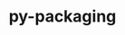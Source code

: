 ---
title: "py-packaging"
layout: cache
categories: [package, develop-2024-10-27]
meta: {"versions": ["24.1"], "compilers": ["apple-clang@=15.0.0", "cce@=15.0.1", "gcc@=10.2.1", "gcc@=11.1.0", "gcc@=11.4.0", "gcc@=12.3.0", "gcc@=13.2.0", "gcc@=7.3.1", "gcc@=7.5.0", "gcc@=9.4.0", "oneapi@=2024.2.1"], "oss": ["amzn2", "centos7", "rhel8", "ubuntu18.04", "ubuntu20.04", "ubuntu22.04", "ubuntu24.04", "ventura"], "platforms": ["darwin", "linux"], "targets": ["aarch64", "neoverse_n1", "neoverse_v1", "neoverse_v2", "ppc64le", "x86_64_v3", "zen4"], "stacks": ["aws-isc", "aws-isc-aarch64", "data-vis-sdk", "developer-tools-darwin", "developer-tools-manylinux2014", "e4s", "e4s-cray-rhel", "e4s-neoverse-v2", "e4s-neoverse_v1", "e4s-oneapi", "e4s-power", "e4s-rocm-external", "ml-darwin-aarch64-mps", "ml-linux-x86_64-cpu", "ml-linux-x86_64-cuda", "ml-linux-x86_64-rocm", "radiuss", "root", "tutorial"], "num_specs": 31, "num_specs_by_stack": {"developer-tools-darwin": 1, "ml-darwin-aarch64-mps": 2, "root": 31, "aws-isc-aarch64": 2, "aws-isc": 1, "developer-tools-manylinux2014": 1, "e4s-cray-rhel": 2, "e4s-power": 2, "radiuss": 3, "data-vis-sdk": 2, "e4s-neoverse_v1": 3, "e4s-neoverse-v2": 1, "e4s": 5, "e4s-rocm-external": 1, "tutorial": 1, "e4s-oneapi": 3, "ml-linux-x86_64-cpu": 2, "ml-linux-x86_64-rocm": 2, "ml-linux-x86_64-cuda": 2}}
spec_details: [{"hash": "wsimx3ptmfjjdowtwixeac6yvoif7qqw", "compiler": "apple-clang@=15.0.0", "versions": ["24.1"], "os": "ventura", "platform": "darwin", "target": "aarch64", "variants": ["build_system=python_pip"], "stacks": ["developer-tools-darwin", "ml-darwin-aarch64-mps", "root"], "size": "-", "tarball": "https://binaries.spack.io/develop-2024-10-27/build_cache/darwin-ventura-aarch64/apple-clang-15.0.0/py-packaging-24.1/darwin-ventura-aarch64-apple-clang-15.0.0-py-packaging-24.1-wsimx3ptmfjjdowtwixeac6yvoif7qqw.spack"}, {"hash": "5gazybxg55ccubb4okifhezos2qk5nex", "compiler": "apple-clang@=15.0.0", "versions": ["24.1"], "os": "ventura", "platform": "darwin", "target": "aarch64", "variants": ["build_system=python_pip"], "stacks": ["ml-darwin-aarch64-mps", "root"], "size": "-", "tarball": "https://binaries.spack.io/develop-2024-10-27/build_cache/darwin-ventura-aarch64/apple-clang-15.0.0/py-packaging-24.1/darwin-ventura-aarch64-apple-clang-15.0.0-py-packaging-24.1-5gazybxg55ccubb4okifhezos2qk5nex.spack"}, {"hash": "4dpfkiz5d4ec6di4ia6hz7fa4nsagtxc", "compiler": "gcc@=7.3.1", "versions": ["24.1"], "os": "amzn2", "platform": "linux", "target": "aarch64", "variants": ["build_system=python_pip"], "stacks": ["aws-isc-aarch64", "root"], "size": "-", "tarball": "https://binaries.spack.io/develop-2024-10-27/build_cache/linux-amzn2-aarch64/gcc-7.3.1/py-packaging-24.1/linux-amzn2-aarch64-gcc-7.3.1-py-packaging-24.1-4dpfkiz5d4ec6di4ia6hz7fa4nsagtxc.spack"}, {"hash": "oojq2t3mwbjm6z76q7pugmyxkoixwvsb", "compiler": "gcc@=7.3.1", "versions": ["24.1"], "os": "amzn2", "platform": "linux", "target": "neoverse_n1", "variants": ["build_system=python_pip"], "stacks": ["aws-isc-aarch64", "root"], "size": "-", "tarball": "https://binaries.spack.io/develop-2024-10-27/build_cache/linux-amzn2-neoverse_n1/gcc-7.3.1/py-packaging-24.1/linux-amzn2-neoverse_n1-gcc-7.3.1-py-packaging-24.1-oojq2t3mwbjm6z76q7pugmyxkoixwvsb.spack"}, {"hash": "wgbxj54s6r25lv7n5fshwqgqaky5bu3f", "compiler": "gcc@=7.3.1", "versions": ["24.1"], "os": "amzn2", "platform": "linux", "target": "x86_64_v3", "variants": ["build_system=python_pip"], "stacks": ["root", "aws-isc"], "size": "-", "tarball": "https://binaries.spack.io/develop-2024-10-27/build_cache/linux-amzn2-x86_64_v3/gcc-7.3.1/py-packaging-24.1/linux-amzn2-x86_64_v3-gcc-7.3.1-py-packaging-24.1-wgbxj54s6r25lv7n5fshwqgqaky5bu3f.spack"}, {"hash": "2dvmvf5cytvqs2amedy2rc5bynmjhql3", "compiler": "gcc@=10.2.1", "versions": ["24.1"], "os": "centos7", "platform": "linux", "target": "x86_64_v3", "variants": ["build_system=python_pip"], "stacks": ["developer-tools-manylinux2014", "root"], "size": "-", "tarball": "https://binaries.spack.io/develop-2024-10-27/build_cache/linux-centos7-x86_64_v3/gcc-10.2.1/py-packaging-24.1/linux-centos7-x86_64_v3-gcc-10.2.1-py-packaging-24.1-2dvmvf5cytvqs2amedy2rc5bynmjhql3.spack"}, {"hash": "4i6q25h62nkhosqbprznr4rozynko3t5", "compiler": "cce@=15.0.1", "versions": ["24.1"], "os": "rhel8", "platform": "linux", "target": "zen4", "variants": ["build_system=python_pip"], "stacks": ["e4s-cray-rhel", "root"], "size": "-", "tarball": "https://binaries.spack.io/develop-2024-10-27/build_cache/linux-rhel8-zen4/cce-15.0.1/py-packaging-24.1/linux-rhel8-zen4-cce-15.0.1-py-packaging-24.1-4i6q25h62nkhosqbprznr4rozynko3t5.spack"}, {"hash": "2jkr7el2wottnwarbbny4naog44vk6ld", "compiler": "cce@=15.0.1", "versions": ["24.1"], "os": "rhel8", "platform": "linux", "target": "zen4", "variants": ["build_system=python_pip"], "stacks": ["e4s-cray-rhel", "root"], "size": "-", "tarball": "https://binaries.spack.io/develop-2024-10-27/build_cache/linux-rhel8-zen4/cce-15.0.1/py-packaging-24.1/linux-rhel8-zen4-cce-15.0.1-py-packaging-24.1-2jkr7el2wottnwarbbny4naog44vk6ld.spack"}, {"hash": "mutoscfhu6plgdvzmx7uthq24pjxewki", "compiler": "gcc@=9.4.0", "versions": ["24.1"], "os": "ubuntu20.04", "platform": "linux", "target": "ppc64le", "variants": ["build_system=python_pip"], "stacks": ["root", "e4s-power"], "size": "-", "tarball": "https://binaries.spack.io/develop-2024-10-27/build_cache/linux-ubuntu20.04-ppc64le/gcc-9.4.0/py-packaging-24.1/linux-ubuntu20.04-ppc64le-gcc-9.4.0-py-packaging-24.1-mutoscfhu6plgdvzmx7uthq24pjxewki.spack"}, {"hash": "7vs63k3ko7l36ipeairriu44dnu6fuc5", "compiler": "gcc@=7.5.0", "versions": ["24.1"], "os": "ubuntu18.04", "platform": "linux", "target": "x86_64_v3", "variants": ["build_system=python_pip"], "stacks": ["radiuss", "root"], "size": "-", "tarball": "https://binaries.spack.io/develop-2024-10-27/build_cache/linux-ubuntu18.04-x86_64_v3/gcc-7.5.0/py-packaging-24.1/linux-ubuntu18.04-x86_64_v3-gcc-7.5.0-py-packaging-24.1-7vs63k3ko7l36ipeairriu44dnu6fuc5.spack"}, {"hash": "ha3d7qfvqpseptuw7tepgsdvemsvdxqq", "compiler": "gcc@=7.5.0", "versions": ["24.1"], "os": "ubuntu18.04", "platform": "linux", "target": "x86_64_v3", "variants": ["build_system=python_pip"], "stacks": ["radiuss", "root"], "size": "-", "tarball": "https://binaries.spack.io/develop-2024-10-27/build_cache/linux-ubuntu18.04-x86_64_v3/gcc-7.5.0/py-packaging-24.1/linux-ubuntu18.04-x86_64_v3-gcc-7.5.0-py-packaging-24.1-ha3d7qfvqpseptuw7tepgsdvemsvdxqq.spack"}, {"hash": "rhx4bmq6y3uvhhajizm6glvcz2mprwpy", "compiler": "gcc@=7.5.0", "versions": ["24.1"], "os": "ubuntu18.04", "platform": "linux", "target": "x86_64_v3", "variants": ["build_system=python_pip"], "stacks": ["radiuss", "root"], "size": "-", "tarball": "https://binaries.spack.io/develop-2024-10-27/build_cache/linux-ubuntu18.04-x86_64_v3/gcc-7.5.0/py-packaging-24.1/linux-ubuntu18.04-x86_64_v3-gcc-7.5.0-py-packaging-24.1-rhx4bmq6y3uvhhajizm6glvcz2mprwpy.spack"}, {"hash": "ayg5ttdumcqj5lgexebny7o2iu6fxlel", "compiler": "gcc@=9.4.0", "versions": ["24.1"], "os": "ubuntu20.04", "platform": "linux", "target": "ppc64le", "variants": ["build_system=python_pip"], "stacks": ["root", "e4s-power"], "size": "-", "tarball": "https://binaries.spack.io/develop-2024-10-27/build_cache/linux-ubuntu20.04-ppc64le/gcc-9.4.0/py-packaging-24.1/linux-ubuntu20.04-ppc64le-gcc-9.4.0-py-packaging-24.1-ayg5ttdumcqj5lgexebny7o2iu6fxlel.spack"}, {"hash": "lyfauvy576ustgkxfvjcpctx6xjyeqei", "compiler": "gcc@=11.1.0", "versions": ["24.1"], "os": "ubuntu20.04", "platform": "linux", "target": "x86_64_v3", "variants": ["build_system=python_pip"], "stacks": ["data-vis-sdk", "root"], "size": "-", "tarball": "https://binaries.spack.io/develop-2024-10-27/build_cache/linux-ubuntu20.04-x86_64_v3/gcc-11.1.0/py-packaging-24.1/linux-ubuntu20.04-x86_64_v3-gcc-11.1.0-py-packaging-24.1-lyfauvy576ustgkxfvjcpctx6xjyeqei.spack"}, {"hash": "amyviejeyahqfpcgkks3pemt6wt6m7pw", "compiler": "gcc@=11.1.0", "versions": ["24.1"], "os": "ubuntu20.04", "platform": "linux", "target": "x86_64_v3", "variants": ["build_system=python_pip"], "stacks": ["data-vis-sdk", "root"], "size": "-", "tarball": "https://binaries.spack.io/develop-2024-10-27/build_cache/linux-ubuntu20.04-x86_64_v3/gcc-11.1.0/py-packaging-24.1/linux-ubuntu20.04-x86_64_v3-gcc-11.1.0-py-packaging-24.1-amyviejeyahqfpcgkks3pemt6wt6m7pw.spack"}, {"hash": "xvnyakl3qcznnr4aphlogoe6n3sbrlwo", "compiler": "gcc@=11.4.0", "versions": ["24.1"], "os": "ubuntu22.04", "platform": "linux", "target": "neoverse_v1", "variants": ["build_system=python_pip"], "stacks": ["e4s-neoverse_v1", "root"], "size": "-", "tarball": "https://binaries.spack.io/develop-2024-10-27/build_cache/linux-ubuntu22.04-neoverse_v1/gcc-11.4.0/py-packaging-24.1/linux-ubuntu22.04-neoverse_v1-gcc-11.4.0-py-packaging-24.1-xvnyakl3qcznnr4aphlogoe6n3sbrlwo.spack"}, {"hash": "rtskpgqnt4mf4rvw4giwhtye4etb4qcr", "compiler": "gcc@=11.4.0", "versions": ["24.1"], "os": "ubuntu22.04", "platform": "linux", "target": "neoverse_v1", "variants": ["build_system=python_pip"], "stacks": ["e4s-neoverse_v1", "root"], "size": "-", "tarball": "https://binaries.spack.io/develop-2024-10-27/build_cache/linux-ubuntu22.04-neoverse_v1/gcc-11.4.0/py-packaging-24.1/linux-ubuntu22.04-neoverse_v1-gcc-11.4.0-py-packaging-24.1-rtskpgqnt4mf4rvw4giwhtye4etb4qcr.spack"}, {"hash": "fvuecl7ibggryweyorh5lg5xsvahd7tb", "compiler": "gcc@=11.4.0", "versions": ["24.1"], "os": "ubuntu22.04", "platform": "linux", "target": "neoverse_v1", "variants": ["build_system=python_pip"], "stacks": ["e4s-neoverse_v1", "root"], "size": "-", "tarball": "https://binaries.spack.io/develop-2024-10-27/build_cache/linux-ubuntu22.04-neoverse_v1/gcc-11.4.0/py-packaging-24.1/linux-ubuntu22.04-neoverse_v1-gcc-11.4.0-py-packaging-24.1-fvuecl7ibggryweyorh5lg5xsvahd7tb.spack"}, {"hash": "2f4p4nhdroqqt4zhj6zjy2ktezgo5bzw", "compiler": "gcc@=11.4.0", "versions": ["24.1"], "os": "ubuntu22.04", "platform": "linux", "target": "neoverse_v2", "variants": ["build_system=python_pip"], "stacks": ["e4s-neoverse-v2", "root"], "size": "-", "tarball": "https://binaries.spack.io/develop-2024-10-27/build_cache/linux-ubuntu22.04-neoverse_v2/gcc-11.4.0/py-packaging-24.1/linux-ubuntu22.04-neoverse_v2-gcc-11.4.0-py-packaging-24.1-2f4p4nhdroqqt4zhj6zjy2ktezgo5bzw.spack"}, {"hash": "zeu7scvnyltkzf76mh2qvr74mlsm6ygn", "compiler": "gcc@=11.4.0", "versions": ["24.1"], "os": "ubuntu22.04", "platform": "linux", "target": "x86_64_v3", "variants": ["build_system=python_pip"], "stacks": ["e4s", "root"], "size": "-", "tarball": "https://binaries.spack.io/develop-2024-10-27/build_cache/linux-ubuntu22.04-x86_64_v3/gcc-11.4.0/py-packaging-24.1/linux-ubuntu22.04-x86_64_v3-gcc-11.4.0-py-packaging-24.1-zeu7scvnyltkzf76mh2qvr74mlsm6ygn.spack"}, {"hash": "n4tlas6spfx56o6gchjdp4h3bu4ahucw", "compiler": "gcc@=11.4.0", "versions": ["24.1"], "os": "ubuntu22.04", "platform": "linux", "target": "x86_64_v3", "variants": ["build_system=python_pip"], "stacks": ["e4s", "root"], "size": "-", "tarball": "https://binaries.spack.io/develop-2024-10-27/build_cache/linux-ubuntu22.04-x86_64_v3/gcc-11.4.0/py-packaging-24.1/linux-ubuntu22.04-x86_64_v3-gcc-11.4.0-py-packaging-24.1-n4tlas6spfx56o6gchjdp4h3bu4ahucw.spack"}, {"hash": "lwcf6pfxyja52f22wb6b3pstgr4xs2ip", "compiler": "gcc@=11.4.0", "versions": ["24.1"], "os": "ubuntu22.04", "platform": "linux", "target": "x86_64_v3", "variants": ["build_system=python_pip"], "stacks": ["e4s-rocm-external", "root"], "size": "-", "tarball": "https://binaries.spack.io/develop-2024-10-27/build_cache/linux-ubuntu22.04-x86_64_v3/gcc-11.4.0/py-packaging-24.1/linux-ubuntu22.04-x86_64_v3-gcc-11.4.0-py-packaging-24.1-lwcf6pfxyja52f22wb6b3pstgr4xs2ip.spack"}, {"hash": "qyc4wjz7tu63njw7dynujexonwiok6tm", "compiler": "gcc@=11.4.0", "versions": ["24.1"], "os": "ubuntu22.04", "platform": "linux", "target": "x86_64_v3", "variants": ["build_system=python_pip"], "stacks": ["e4s", "root"], "size": "-", "tarball": "https://binaries.spack.io/develop-2024-10-27/build_cache/linux-ubuntu22.04-x86_64_v3/gcc-11.4.0/py-packaging-24.1/linux-ubuntu22.04-x86_64_v3-gcc-11.4.0-py-packaging-24.1-qyc4wjz7tu63njw7dynujexonwiok6tm.spack"}, {"hash": "wvtjc6wcy3qtb5o6guh2jwqj4nxcioy2", "compiler": "gcc@=11.4.0", "versions": ["24.1"], "os": "ubuntu22.04", "platform": "linux", "target": "x86_64_v3", "variants": ["build_system=python_pip"], "stacks": ["e4s", "root"], "size": "-", "tarball": "https://binaries.spack.io/develop-2024-10-27/build_cache/linux-ubuntu22.04-x86_64_v3/gcc-11.4.0/py-packaging-24.1/linux-ubuntu22.04-x86_64_v3-gcc-11.4.0-py-packaging-24.1-wvtjc6wcy3qtb5o6guh2jwqj4nxcioy2.spack"}, {"hash": "2oxsgmktnjvr5qiyhcetn3hqpkbwrcft", "compiler": "gcc@=11.4.0", "versions": ["24.1"], "os": "ubuntu22.04", "platform": "linux", "target": "x86_64_v3", "variants": ["build_system=python_pip"], "stacks": ["e4s", "root"], "size": "-", "tarball": "https://binaries.spack.io/develop-2024-10-27/build_cache/linux-ubuntu22.04-x86_64_v3/gcc-11.4.0/py-packaging-24.1/linux-ubuntu22.04-x86_64_v3-gcc-11.4.0-py-packaging-24.1-2oxsgmktnjvr5qiyhcetn3hqpkbwrcft.spack"}, {"hash": "dtpzrsrfbg3h6r6fl3h5dclyanmwkcrh", "compiler": "gcc@=12.3.0", "versions": ["24.1"], "os": "ubuntu22.04", "platform": "linux", "target": "x86_64_v3", "variants": ["build_system=python_pip"], "stacks": ["tutorial", "root"], "size": "-", "tarball": "https://binaries.spack.io/develop-2024-10-27/build_cache/linux-ubuntu22.04-x86_64_v3/gcc-12.3.0/py-packaging-24.1/linux-ubuntu22.04-x86_64_v3-gcc-12.3.0-py-packaging-24.1-dtpzrsrfbg3h6r6fl3h5dclyanmwkcrh.spack"}, {"hash": "c6n76ylq7dmbe7yt5pn5qwdnfeh7qpyc", "compiler": "oneapi@=2024.2.1", "versions": ["24.1"], "os": "ubuntu22.04", "platform": "linux", "target": "x86_64_v3", "variants": ["build_system=python_pip"], "stacks": ["e4s-oneapi", "root"], "size": "-", "tarball": "https://binaries.spack.io/develop-2024-10-27/build_cache/linux-ubuntu22.04-x86_64_v3/oneapi-2024.2.1/py-packaging-24.1/linux-ubuntu22.04-x86_64_v3-oneapi-2024.2.1-py-packaging-24.1-c6n76ylq7dmbe7yt5pn5qwdnfeh7qpyc.spack"}, {"hash": "wuhv4cs4vvnsnkkaryl7xz6dscr4omxq", "compiler": "oneapi@=2024.2.1", "versions": ["24.1"], "os": "ubuntu22.04", "platform": "linux", "target": "x86_64_v3", "variants": ["build_system=python_pip"], "stacks": ["e4s-oneapi", "root"], "size": "-", "tarball": "https://binaries.spack.io/develop-2024-10-27/build_cache/linux-ubuntu22.04-x86_64_v3/oneapi-2024.2.1/py-packaging-24.1/linux-ubuntu22.04-x86_64_v3-oneapi-2024.2.1-py-packaging-24.1-wuhv4cs4vvnsnkkaryl7xz6dscr4omxq.spack"}, {"hash": "bm2jm3jkes6mxzvd5fmw6uthuevet6zw", "compiler": "oneapi@=2024.2.1", "versions": ["24.1"], "os": "ubuntu22.04", "platform": "linux", "target": "x86_64_v3", "variants": ["build_system=python_pip"], "stacks": ["e4s-oneapi", "root"], "size": "-", "tarball": "https://binaries.spack.io/develop-2024-10-27/build_cache/linux-ubuntu22.04-x86_64_v3/oneapi-2024.2.1/py-packaging-24.1/linux-ubuntu22.04-x86_64_v3-oneapi-2024.2.1-py-packaging-24.1-bm2jm3jkes6mxzvd5fmw6uthuevet6zw.spack"}, {"hash": "tzkmsixhme2rio2wqtmgshgeuvioz7hm", "compiler": "gcc@=13.2.0", "versions": ["24.1"], "os": "ubuntu24.04", "platform": "linux", "target": "x86_64_v3", "variants": ["build_system=python_pip"], "stacks": ["ml-linux-x86_64-cpu", "ml-linux-x86_64-rocm", "ml-linux-x86_64-cuda", "root"], "size": "-", "tarball": "https://binaries.spack.io/develop-2024-10-27/build_cache/linux-ubuntu24.04-x86_64_v3/gcc-13.2.0/py-packaging-24.1/linux-ubuntu24.04-x86_64_v3-gcc-13.2.0-py-packaging-24.1-tzkmsixhme2rio2wqtmgshgeuvioz7hm.spack"}, {"hash": "qe6lt7wbx4mvbgsrhgfqwje7urqc7qck", "compiler": "gcc@=13.2.0", "versions": ["24.1"], "os": "ubuntu24.04", "platform": "linux", "target": "x86_64_v3", "variants": ["build_system=python_pip"], "stacks": ["ml-linux-x86_64-cpu", "ml-linux-x86_64-rocm", "ml-linux-x86_64-cuda", "root"], "size": "-", "tarball": "https://binaries.spack.io/develop-2024-10-27/build_cache/linux-ubuntu24.04-x86_64_v3/gcc-13.2.0/py-packaging-24.1/linux-ubuntu24.04-x86_64_v3-gcc-13.2.0-py-packaging-24.1-qe6lt7wbx4mvbgsrhgfqwje7urqc7qck.spack"}]
---